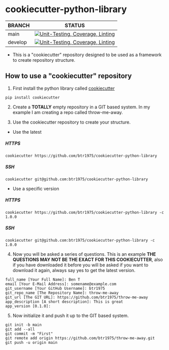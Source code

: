 # cookiecutter-python-library

| BRANCH | STATUS |
| ------ |--------|
| main | [![Unit-Testing, Coverage, Linting](https://github.com/btr1975/cookiecutter-python-library/actions/workflows/test-bake.yml/badge.svg?branch=main)](https://github.com/btr1975/cookiecutter-python-library/actions/workflows/test-bake.yml) |
| develop | [![Unit-Testing, Coverage, Linting](https://github.com/btr1975/cookiecutter-python-library/actions/workflows/test-bake.yml/badge.svg?branch=develop)](https://github.com/btr1975/cookiecutter-python-library/actions/workflows/test-bake.yml) |

* This is a "cookiecutter" repository designed to be used as a framework to create repository structure.

## How to use a "cookiecutter" repository

1. First install the python library called [cookiecutter](https://cookiecutter.readthedocs.io/en/stable/)

```text
pip install cookiecutter
```

2. Create a **TOTALLY** empty repository in a GIT based system.  In my example I am creating a repo called
   throw-me-away.

3. Use the cookiecutter repository to create your structure.

* Use the latest

##### HTTPS

```text
cookiecutter https://github.com/btr1975/cookiecutter-python-library
```

##### SSH

```text
cookiecutter git@github.com:btr1975/cookiecutter-python-library
```

* Use a specific version

##### HTTPS

```text
cookiecutter https://github.com/btr1975/cookiecutter-python-library -c 1.0.0
```

##### SSH

```text
cookiecutter git@github.com:btr1975/cookiecutter-python-library -c 1.0.0
```

4. Now you will be asked a series of questions. This is an example
   **THE QUESTIONS MAY NOT BE THE EXACT FOR THIS COOKIECUTTER**, also if you have downloaded it before
   you will be asked if you want to download it again, always say yes to get the latest version.

```text
full_name [Your Full Name]: Ben T
email [Your E-Mail Address]: somename@example.com
git_username [Your GitHub Username]: btr1975
git_repo_name [The Repository Name]: throw-me-away
git_url [The GIT URL]: https://github.com/btr1975/throw-me-away
app_description [A short description]: This is great
app_version [0.1.0]: 
```

5. Now initialize it and push it up to the GIT based system.

```text
git init -b main
git add --all
git commit -m "First"
git remote add origin https://github.com/btr1975/throw-me-away.git
git push -u origin main
```
